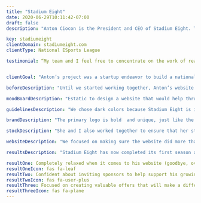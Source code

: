 ```yaml
---
title: "Stadium Eight"
date: 2020-06-29T10:11:42-07:00
draft: false
description: "Anton Ciocon is the President and CEO of Stadium Eight. Through Stadium Eight, students across the United States compete and showcase their skills and abilities. Anton’s leadership experience at non-profit organizations and competitive gaming allows him to connect with and coach gamers from different backgrounds. He believes in taking a holistic approach to gaming and esports to help players make changes in their environment, mindset, movement and nutrition in a way that is aligned with their passions and intuition."

key: stadiumeight
clientDomain: stadiumeight.com
clientType: National ESports League

testimonial: “My team and I feel free to concentrate on the work of reaching out to our audience and catering to the needs of our players and sponsors. Your team really took the time to understand who I am and what we're trying to do here at Stadium Eight. You took a genuine interest in our goal to build an ESports league, and work with me to bring out traits about my brand that I was unable to articulate on my own.”


clientGoal: "Anton’s project was a startup endeavor to build a national esports league. He had spent months preparing games and acquiring sponsors but never really had the opportunity to create a website himself. He was ready for a website that acurately reflected the brand of Stadium Eight but also had practical applications so that is updated according to their needs throughout each season. He also wanted a website that’s easy to update so that adding new content, upcoming events, and matchups would no longer feel overwhelming. And of course, he wanted his new website to help him attract more players, coaches, and sponsors."

beforeDescription: "Until we started working together, Anton’s website had never been a priority in his business. He had been opting for low-cost, temporary fixes and using templates that never quite felt like the Stadium Eight brand. “Before working with you, my team was extremely overwhelmed with all of the features we wanted our website to have. We had no real idea of what we wanted or needed the website to be. We just wanted potential partners and players to be able to access resources and understand what Stadium Eight is. This made us feel stuck in our business. We weren’t looking forward to writing or updating content on our website.“"

moodBoardDescription: "Estatic to design a website that would help thrust the world towards the future of gaming through the amazing work Anton and his team had been doing - complete with a fresh brand kit, polished messaging and copy, and carefully curated imagery - we kicked off the design process by putting together a few pictures for inspiration."

guidelinesDescription: "We chose dark colors because Stadium Eight is in the world of gaming. To create a futuristic, energetic look that matches Anton’s confidence and excitement, we used Work Sans for headings and Roboto for body text." 

brandDescription: "The primary logo is bold  and unique, just like the work Stadium Eight has done. The combination of heavy lines and bright colors gives the brand a modern and eye-catching aesthetic. While the bold, work sans font adds balance. The icon was perfect for the navbar and for instances where we needed a small version. For the brand mark, we created an abstract shape, which is a special and personal symbol for Anton. The  blue and red colors were a nod to the tradtional colors of two opossing sides in most sports such as the NBA, Tae Kwon Do, and even politics."

stockDescription: "She and I also worked together to ensure that her stock photo collection was consistent with our shared value of fostering diverse and inclusive communities. We used images that accurately and realistically reflects Meredith’s audience. Anton wanted her brand personality to match the gaming culture of dark colors with light neon-like accents. This is what I used to anchor the stock photography. We worked together to ensure that her stock photo collection"

websiteDescription: "We focused on making sure the website did more than establish Stadium Eight's brand presence but also empower the website to act as a tool and resource for admin, team captain, players, and audience members."

resultsDescription: "Stadium Eight has now completed its first season and we have continually made new iterations of the website as new programs, resources, and content were being added for the organization."

resultOne: Completely relaxed when it comes to his website (goodbye, overwhelm!)
resultOneIcon: fas fa-leaf
resultTwo: Confident about inviting sponsors to help support his growing pool od athletes and teams. 
resultTwoIcon: fas fa-user-plus
resultThree: Focused on creating valuable offers that will make a difference in his athletes' careers.
resultThreeIcon: fas fa-plane
---
```


